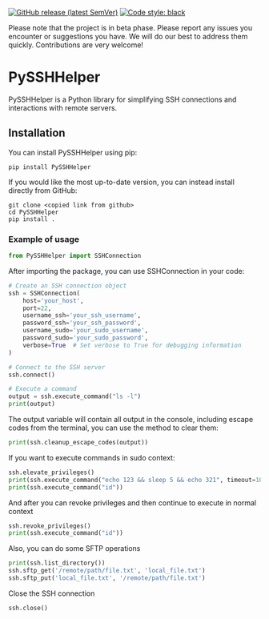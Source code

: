 [![GitHub release (latest SemVer)](https://img.shields.io/github/v/release/xeonvs/PySSHHelper?logo=github)](https://github.com/xeonvs/PySSHHelper/releases) [![Code style: black](https://img.shields.io/badge/code%20style-black-000000.svg)](https://github.com/psf/black)
<!-- [![Pypi_Version](https://img.shields.io/pypi/v/PySSHHelper.svg)](https://pypi.python.org/pypi/PySSHHelper) -->
<!-- [![Downloads](https://static.pepy.tech/personalized-badge/PySSHHelper?period=total&units=international_system&left_color=black&right_color=blue&left_text=Downloads)](https://pepy.tech/project/PySSHHelper) -->

Please note that the project is in beta phase. Please report any issues you encounter or suggestions you have. We will do our best to address them quickly. Contributions are very welcome!

# PySSHHelper
PySSHHelper is a Python library for simplifying SSH connections and interactions with remote servers.

## Installation
You can install PySSHHelper using pip:

```shell
pip install PySSHHelper
```

If you would like the most up-to-date version, you can instead install directly from GitHub:
```shell
git clone <copied link from github>
cd PySSHHelper
pip install .
```

### Example of usage
```python
from PySSHHelper import SSHConnection
```

After importing the package, you can use SSHConnection in your code:
```python
# Create an SSH connection object
ssh = SSHConnection(
    host='your_host',
    port=22,
    username_ssh='your_ssh_username',
    password_ssh='your_ssh_password',
    username_sudo='your_sudo_username',
    password_sudo='your_sudo_password',
    verbose=True  # Set verbose to True for debugging information
)

# Connect to the SSH server
ssh.connect()

# Execute a command
output = ssh.execute_command("ls -l")
print(output)
```

The output variable will contain all output in the console, including escape codes from the terminal, you can use the method to clear them:
```python
print(ssh.cleanup_escape_codes(output))
```

If you want to execute commands in sudo context:
```python
ssh.elevate_privileges()
print(ssh.execute_command("echo 123 && sleep 5 && echo 321", timeout=10))
print(ssh.execute_command("id"))
```

And after you can revoke privileges and then continue to execute in normal context
```python
ssh.revoke_privileges()
print(ssh.execute_command("id"))
```

Also, you can do some SFTP operations
```python
print(ssh.list_directory())
ssh.sftp_get('/remote/path/file.txt', 'local_file.txt')
ssh.sftp_put('local_file.txt', '/remote/path/file.txt')
```

Close the SSH connection
```python
ssh.close()
```
